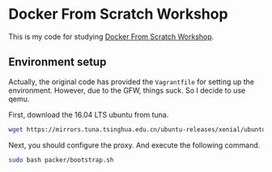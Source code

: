 # Docker From Scratch Workshop

This is my code for studying [Docker From Scratch Workshop](https://github.com/Fewbytes/rubber-docker).

## Environment setup

Actually, the original code has provided the `Vagrantfile` for
setting up the environment. However, due to the GFW, things suck.
So I decide to use qemu.

First, download the 16.04 LTS ubuntu from tuna.

```sh
wget https://mirrors.tuna.tsinghua.edu.cn/ubuntu-releases/xenial/ubuntu-16.04.7-server-amd64.iso
```

Next, you should configure the proxy. And execute the following command.

```sh
sudo bash packer/bootstrap.sh
```
